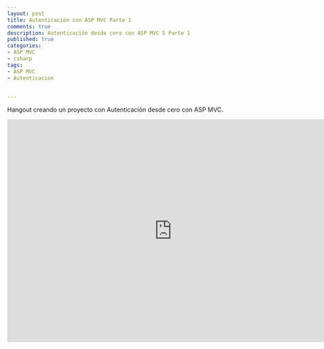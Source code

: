 ```yaml
---
layout: post
title: Autenticación con ASP MVC Parte 1
comments: true
description: Autenticación desde cero con ASP MVC 5 Parte 1
published: true
categories:
- ASP MVC
- csharp
tags:
- ASP MVC
- Autenticacion


---
```


Hangout creando un proyecto con Autenticación desde cero con ASP MVC. 

<center>
<iframe width="760" height="515" src="https://www.youtube.com/embed/WxGyumIwoR0" frameborder="0" allowfullscreen></iframe>
</center>


